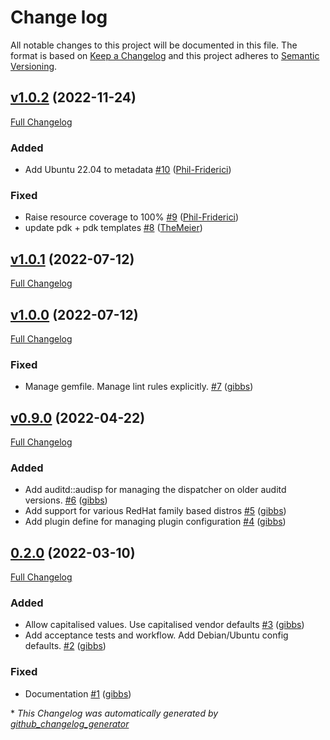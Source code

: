 # Change log

All notable changes to this project will be documented in this file. The format is based on [Keep a Changelog](http://keepachangelog.com/en/1.0.0/) and this project adheres to [Semantic Versioning](http://semver.org).

## [v1.0.2](https://github.com/gibbs/puppet-auditd/tree/v1.0.2) (2022-11-24)

[Full Changelog](https://github.com/gibbs/puppet-auditd/compare/v1.0.1...v1.0.2)

### Added

- Add Ubuntu 22.04 to metadata [\#10](https://github.com/gibbs/puppet-auditd/pull/10) ([Phil-Friderici](https://github.com/Phil-Friderici))

### Fixed

- Raise resource coverage to 100% [\#9](https://github.com/gibbs/puppet-auditd/pull/9) ([Phil-Friderici](https://github.com/Phil-Friderici))
- update pdk + pdk templates [\#8](https://github.com/gibbs/puppet-auditd/pull/8) ([TheMeier](https://github.com/TheMeier))

## [v1.0.1](https://github.com/gibbs/puppet-auditd/tree/v1.0.1) (2022-07-12)

[Full Changelog](https://github.com/gibbs/puppet-auditd/compare/v1.0.0...v1.0.1)

## [v1.0.0](https://github.com/gibbs/puppet-auditd/tree/v1.0.0) (2022-07-12)

[Full Changelog](https://github.com/gibbs/puppet-auditd/compare/v0.9.0...v1.0.0)

### Fixed

- Manage gemfile. Manage lint rules explicitly. [\#7](https://github.com/gibbs/puppet-auditd/pull/7) ([gibbs](https://github.com/gibbs))

## [v0.9.0](https://github.com/gibbs/puppet-auditd/tree/v0.9.0) (2022-04-22)

[Full Changelog](https://github.com/gibbs/puppet-auditd/compare/0.2.0...v0.9.0)

### Added

- Add auditd::audisp for managing the dispatcher on older auditd versions. [\#6](https://github.com/gibbs/puppet-auditd/pull/6) ([gibbs](https://github.com/gibbs))
- Add support for various RedHat family based distros [\#5](https://github.com/gibbs/puppet-auditd/pull/5) ([gibbs](https://github.com/gibbs))
- Add plugin define for managing plugin configuration [\#4](https://github.com/gibbs/puppet-auditd/pull/4) ([gibbs](https://github.com/gibbs))

## [0.2.0](https://github.com/gibbs/puppet-auditd/tree/0.2.0) (2022-03-10)

[Full Changelog](https://github.com/gibbs/puppet-auditd/compare/4ec932c1a3f15bd765d8d3eb262c1682ecdac624...0.2.0)

### Added

- Allow capitalised values. Use capitalised vendor defaults [\#3](https://github.com/gibbs/puppet-auditd/pull/3) ([gibbs](https://github.com/gibbs))
- Add acceptance tests and workflow. Add Debian/Ubuntu config defaults. [\#2](https://github.com/gibbs/puppet-auditd/pull/2) ([gibbs](https://github.com/gibbs))

### Fixed

- Documentation [\#1](https://github.com/gibbs/puppet-auditd/pull/1) ([gibbs](https://github.com/gibbs))



\* *This Changelog was automatically generated by [github_changelog_generator](https://github.com/github-changelog-generator/github-changelog-generator)*
